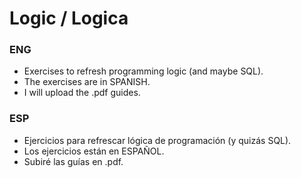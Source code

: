 # Logic / Logica

### ENG
- Exercises to refresh programming logic (and maybe SQL).
- The exercises are in SPANISH.
- I will upload the .pdf guides.

### ESP
- Ejercicios para refrescar lógica de programación (y quizás SQL).
- Los ejercicios están en ESPAÑOL.
- Subiré las guías en .pdf.
